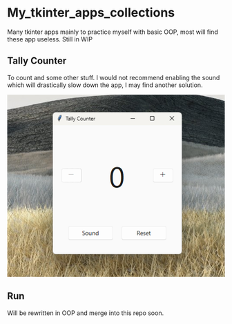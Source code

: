 # My_tkinter_apps_collections
Many tkinter apps mainly to practice myself with basic OOP, most will find these app useless. Still in WIP

## Tally Counter
To count and some other stuff. I would not recommend enabling the sound which will drastically slow down the app, I may find another solution.

![image](https://raw.githubusercontent.com/HuyHung1408/My_tkinter_apps_collections/main/Screenshots/Screenshot%202023-11-09%20002323.png)

## Run
Will be rewritten in OOP and merge into this repo soon. 

